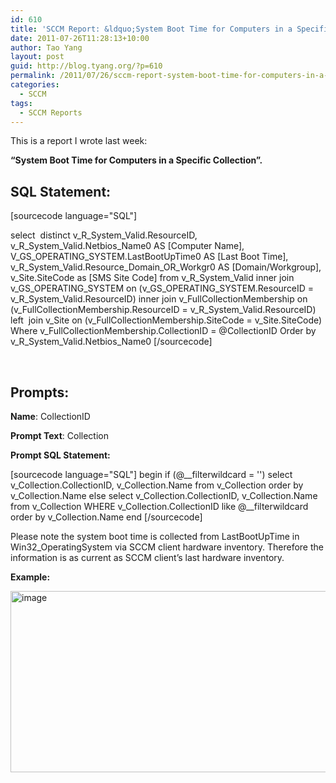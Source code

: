 ```yaml
---
id: 610
title: 'SCCM Report: &ldquo;System Boot Time for Computers in a Specific Collection'
date: 2011-07-26T11:28:13+10:00
author: Tao Yang
layout: post
guid: http://blog.tyang.org/?p=610
permalink: /2011/07/26/sccm-report-system-boot-time-for-computers-in-a-specific-collection/
categories:
  - SCCM
tags:
  - SCCM Reports
---
```

This is a report I wrote last week:

<strong>“System Boot Time for Computers in a Specific Collection”. </strong>
<h2><strong>SQL Statement:</strong></h2>
[sourcecode language="SQL"]

select  distinct
v_R_System_Valid.ResourceID,
v_R_System_Valid.Netbios_Name0 AS [Computer Name],
V_GS_OPERATING_SYSTEM.LastBootUpTime0 AS [Last Boot Time],
v_R_System_Valid.Resource_Domain_OR_Workgr0 AS [Domain/Workgroup],
v_Site.SiteCode as [SMS Site Code]
from v_R_System_Valid
inner join v_GS_OPERATING_SYSTEM on (v_GS_OPERATING_SYSTEM.ResourceID = v_R_System_Valid.ResourceID)
inner join v_FullCollectionMembership on (v_FullCollectionMembership.ResourceID = v_R_System_Valid.ResourceID)
left  join v_Site on (v_FullCollectionMembership.SiteCode = v_Site.SiteCode)
Where v_FullCollectionMembership.CollectionID = @CollectionID
Order by v_R_System_Valid.Netbios_Name0
[/sourcecode]

&nbsp;
<h2><strong>Prompts:</strong></h2>
<strong>Name</strong>: CollectionID

<strong>Prompt Text</strong>: Collection

<strong>Prompt SQL Statement:</strong>

[sourcecode language="SQL"]
begin
if (@__filterwildcard = '')
select v_Collection.CollectionID, v_Collection.Name from v_Collection order by v_Collection.Name
else
select v_Collection.CollectionID, v_Collection.Name from v_Collection
WHERE v_Collection.CollectionID like @__filterwildcard
order by v_Collection.Name
end
[/sourcecode]


Please note the system boot time is collected from LastBootUpTime in Win32_OperatingSystem via SCCM client hardware inventory. Therefore the information is as current as SCCM client’s last hardware inventory.

<strong>Example:</strong>

<a href="http://blog.tyang.org/wp-content/uploads/2011/07/image6.png"><img style="display: inline; border: 0px;" title="image" src="http://blog.tyang.org/wp-content/uploads/2011/07/image_thumb6.png" alt="image" width="580" height="290" border="0" /></a>